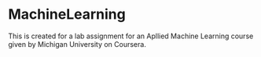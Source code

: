 # MachineLearning

This is created for a lab assignment for an Apllied Machine Learning course given by Michigan University on Coursera.  
